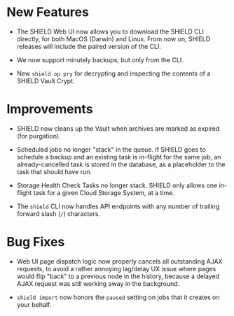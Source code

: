 # New Features

- The SHIELD Web UI now allows you to download the SHIELD CLI
  directly, for both MacOS (Darwin) and Linux.  From now on,
  SHIELD releases will include the paired version of the CLI.

- We now support minutely backups, but only from the CLI.

- New `shield op pry` for decrypting and inspecting the contents
  of a SHIELD Vault Crypt.

# Improvements

- SHIELD now cleans up the Vault when archives are marked as
  expired (for purgation).

- Scheduled jobs no longer "stack" in the queue.  If SHIELD goes
  to schedule a backup and an existing task is in-flight for the
  same job, an already-cancelled task is stored in the database,
  as a placeholder to the task that should have run.

- Storage Health Check Tasks no longer stack.  SHIELD only allows
  one in-flight task for a given Cloud Storage System, at a time.

- The `shield` CLI now handles API endpoints with any number of
  trailing forward slash (`/`) characters.

# Bug Fixes

- Web UI page dispatch logic now properly cancels all outstanding
  AJAX requests, to avoid a rather annoying lag/delay UX issue
  where pages would flip "back" to a previous node in the history,
  because a delayed AJAX request was still working away in the
  background.

- `shield import` now honors the `paused` setting on jobs that it
  creates on your behalf.
